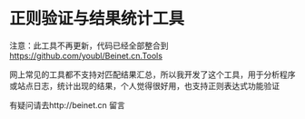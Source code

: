 正则验证与结果统计工具
==================

注意：此工具不再更新，代码已经全部整合到 https://github.com/youbl/Beinet.cn.Tools

网上常见的工具都不支持对匹配结果汇总，所以我开发了这个工具，用于分析程序或站点日志，统计出现的结果，个人觉得很好用，也支持正则表达式功能验证


有疑问请去http://beinet.cn 留言